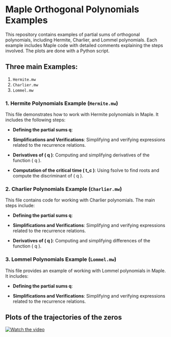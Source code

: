 # Maple Orthogonal Polynomials Examples

This repository contains examples of partial sums of orthogonal polynomials, including Hermite, Charlier, and Lommel polynomials. Each example includes Maple code with detailed comments explaining the steps involved. The plots are done with a Python script.

## Three main Examples:

1. `Hermite.mw`
2. `Charlier.mw`
3. `Lommel.mw`

### 1. Hermite Polynomials Example (`Hermite.mw`)

This file demonstrates how to work with Hermite polynomials in Maple. It includes the following steps:

- **Defining the partial sums q**:

- **Simplifications and Verifications**: Simplifying and verifying expressions related to the recurrence relations.

- **Derivatives of \( q \)**: Computing and simplifying derivatives of the function \( q \).

- **Computation of the critical time \( t_c \)**: Using fsolve to find roots and compute the discriminant of \( q \).

### 2. Charlier Polynomials Example (`Charlier.mw`)

This file contains code for working with Charlier polynomials. The main steps include:

- **Defining the partial sums q**:

- **Simplifications and Verifications**: Simplifying and verifying expressions related to the recurrence relations.

- **Derivatives of \( q \)**: Computing and simplifying differences of the function \( q \).

### 3. Lommel Polynomials Example (`Lommel.mw`)

This file provides an example of working with Lommel polynomials in Maple. It includes:

- **Defining the partial sums q**:

- **Simplifications and Verifications**: Simplifying and verifying expressions related to the recurrence relations.

## Plots of the trajectories of the zeros

[![Watch the video](https://img.youtube.com/vi/T-D1KVIuvjA/maxresdefault.jpg)](https://youtu.be/T-D1KVIuvjA)
